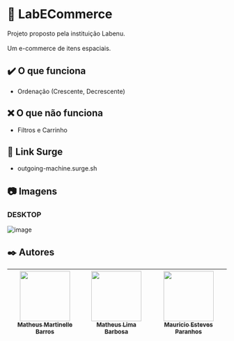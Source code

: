 # :page_facing_up: LabECommerce
Projeto proposto pela instituição Labenu.
<br>
<br>
Um e-commerce de itens espaciais.

## :heavy_check_mark: O que funciona
* Ordenação (Crescente, Decrescente)

## :x: O que não funciona
* Filtros e Carrinho

## :link: Link Surge 
* outgoing-machine.surge.sh

## :camera: Imagens

### **DESKTOP**
![image](https://user-images.githubusercontent.com/98998030/161362985-4421f369-40ff-4f54-8784-cf403832fea0.png)

## :black_nib: Autores

| [<img src="https://avatars.githubusercontent.com/u/98998030?v=4" width=115><br><sub>Matheus Martinelle Barros</sub>](https://github.com/MatthsMB) | [<img src="https://avatars.githubusercontent.com/u/66211665?v=4" width=115><br><sub>Matheus Lima Barbosa</sub>](https://github.com/Pods89) |  [<img src="https://avatars.githubusercontent.com/u/99101136?v=4" width=115><br><sub>Mauricio Esteves Paranhos</sub>](https://github.com/MateusViniciusRs) |
| :---: | :---: | :---: |
